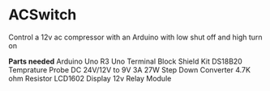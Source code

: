 # ACSwitch
Control a 12v ac compressor with an Arduino with low shut off and high turn on

**Parts needed**
Arduino Uno R3
Uno Terminal Block Shield Kit
DS18B20 Temprature Probe
DC 24V/12V to 9V 3A 27W Step Down Converter
4.7K ohm Resistor
LCD1602 Display
12v Relay Module 
